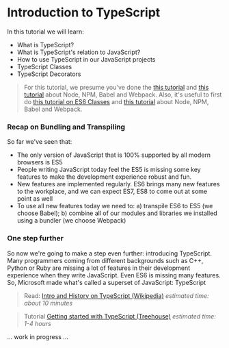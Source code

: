 # Introduction to TypeScript
In this tutorial we will learn:
- What is TypeScript?
- What is TypeScript's relation to JavaScript?
- How to use TypeScript in our JavaScript projects
- TypeScript Classes
- TypeScript Decorators

> For this tutorial, we presume you've done the [this tutorial](tutorialTranspiling.md) and [this tutorial](tutorialBundling.md) about Node, NPM, Babel and Webpack.
> Also, it's useful to first do [this tutorial on ES6 Classes](tutorialES6Classes.md) and [this tutorial](tutorialBundling.md) about Node, NPM, Babel and Webpack.

### Recap on Bundling and Transpiling
So far we've seen that:
- The only version of JavaScript that is 100% supported by all modern browsers is ES5
- People writing JavaScript today feel the ES5 is missing some key features to make the development experience robust and fun.
- New features are implemented regularly. ES6 brings many new features to the workplace, and we can expect ES7, ES8 to come out at some point as well
- To use all new features today we need to: a) transpile ES6 to ES5 (we choose Babel); b) combine all of our modules and libraries we installed using a bundler (we choose Webpack)

### One step further
So now we're going to make a step even further: introducing TypeScript. Many programmers coming from different backgrounds such as C++, Python or Ruby are missing a lot of features in their development experience when they write JavaScript. Even ES6 is missing many features. So, Microsoft made what's called a superset of JavaScript: TypeScript

> Read: [Intro and History on TypeScript (Wikipedia)](https://en.wikipedia.org/wiki/TypeScript) _estimated time: about 10 minutes_

> Tutorial [Getting started with TypeScript (Treehouse)](http://blog.teamtreehouse.com/getting-started-typescript) _estimated time: 1-4 hours_

... work in progress ...